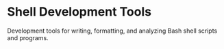 # Shell Development Tools

Development tools for writing, formatting, and analyzing Bash shell scripts and programs.
